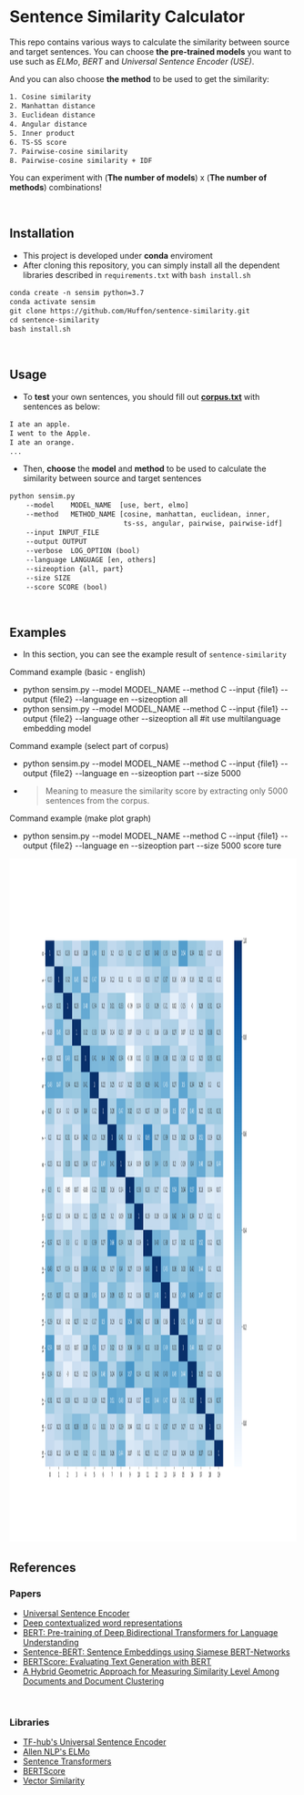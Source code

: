 # Sentence Similarity Calculator
This repo contains various ways to calculate the similarity between source and target sentences. You can choose **the pre-trained models** you want to use such as _ELMo_, _BERT_ and _Universal Sentence Encoder (USE)_.

And you can also choose **the method** to be used to get the similarity:

    1. Cosine similarity
    2. Manhattan distance
    3. Euclidean distance
    4. Angular distance
    5. Inner product
    6. TS-SS score
    7. Pairwise-cosine similarity
    8. Pairwise-cosine similarity + IDF
    
You can experiment with (**The number of models**) x (**The number of methods**) combinations!
    
<br/>

## Installation

- This project is developed under **conda** enviroment
- After cloning this repository, you can simply install all the dependent libraries described in `requirements.txt` with `bash install.sh`

```
conda create -n sensim python=3.7
conda activate sensim
git clone https://github.com/Huffon/sentence-similarity.git
cd sentence-similarity
bash install.sh
```

<br/>

## Usage
- To **test** your own sentences, you should fill out [**corpus.txt**](corpus.txt) with sentences as below:

```
I ate an apple.
I went to the Apple.
I ate an orange.
...
```

- Then, **choose** the **model** and **method** to be used to calculate the similarity between source and target sentences

```
python sensim.py
    --model    MODEL_NAME  [use, bert, elmo]
    --method   METHOD_NAME [cosine, manhattan, euclidean, inner,
                            ts-ss, angular, pairwise, pairwise-idf]
    --input INPUT_FILE
    --output OUTPUT
    --verbose  LOG_OPTION (bool)
    --language LANGUAGE [en, others]
    --sizeoption {all, part}
    --size SIZE
    --score SCORE (bool)
```

<br/>

## Examples
- In this section, you can see the example result of `sentence-similarity`

Command example (basic - english)
- python sensim.py --model MODEL_NAME --method C --input {file1} --output {file2} --language en --sizeoption all
- python sensim.py --model MODEL_NAME --method C --input {file1} --output {file2} --language other --sizeoption all #it use multilanguage embedding model

Command example (select part of corpus)
- python sensim.py --model MODEL_NAME --method C --input {file1} --output {file2} --language en --sizeoption part --size 5000 
- >Meaning to measure the similarity score by extracting only 5000 sentences from the corpus.

Command example (make plot graph)
- python sensim.py --model MODEL_NAME --method C --input {file1} --output {file2} --language en --sizeoption part --size 5000 score ture

<p align="center">
  <img width="1200" height="1200" src="sen_score_graph2_blue2.png">
</p>

## References
### Papers
- [Universal Sentence Encoder](https://arxiv.org/abs/1803.11175)
- [Deep contextualized word representations](https://arxiv.org/abs/1802.05365)
- [BERT: Pre-training of Deep Bidirectional Transformers for Language Understanding](https://arxiv.org/abs/1810.04805)
- [Sentence-BERT: Sentence Embeddings using Siamese BERT-Networks](https://arxiv.org/abs/1908.10084)
- [BERTScore: Evaluating Text Generation with BERT](https://arxiv.org/abs/1904.09675)
- [A Hybrid Geometric Approach for Measuring Similarity Level Among Documents and Document Clustering](https://ieeexplore.ieee.org/document/7474366/metrics#metrics)

<br/>

### Libraries
- [TF-hub's Universal Sentence Encoder](https://tfhub.dev/google/universal-sentence-encoder/2)
- [Allen NLP's ELMo](https://github.com/allenai/allennlp)
- [Sentence Transformers](https://github.com/UKPLab/sentence-transformers)
- [BERTScore](https://github.com/Tiiiger/bert_score)
- [Vector Similarity](https://github.com/taki0112/Vector_Similarity)

